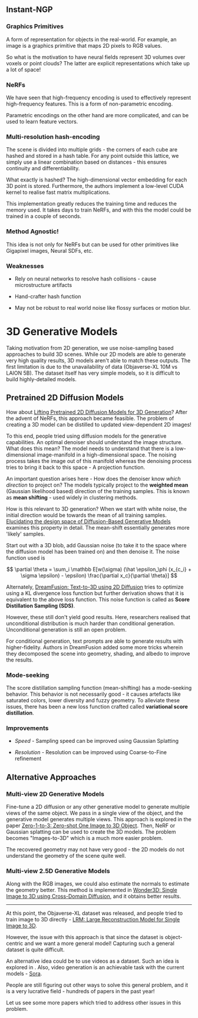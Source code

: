 ## Instant-NGP

### Graphics Primitives

A form of representation for objects in the real-world. For example, an image is a graphics primitive that maps 2D pixels to RGB values.

So what is the motivation to have neural fields represent 3D volumes over voxels or point clouds? The latter are explicit representations which take up a lot of space! 

### NeRFs

We have seen that high-frequency encoding is used to effectively represent high-frequency features. This is a form of non-parametric encoding.

Parametric encodings on the other hand are more complicated, and can be used to learn feature vectors.

### Multi-resolution hash-encoding

The scene is divided into multiple grids - the corners of each cube are hashed and stored in a hash table. For any point outside this lattice, we simply use a linear combination based on distances - this ensures continuity and differentiability.

What exactly is hashed? The high-dimensional vector embedding for each 3D point is stored. Furthermore, the authors implement a low-level CUDA kernel to realise fast matrix multiplications.

This implementation greatly reduces the training time and reduces the memory used. It takes days to train NeRFs, and with this the model could be trained in a couple of seconds.

### Method Agnostic!

This idea is not only for NeRFs but can be used for other primitives like Gigapixel images, Neural SDFs, etc.

### Weaknesses

- Rely on neural networks to resolve hash collisions - cause microstructure artifacts

- Hand-crafter hash function

- May not be robust to real world noise like flossy surfaces or motion blur.

# 3D Generative Models

Taking motivation from 2D generation, we use noise-sampling based approaches to build 3D scenes. While our 2D models are able to generate very high quality results, 3D models aren't able to match these outputs. The first limitation is due to the unavailability of data (Objaverse-XL 10M vs LAION 5B). The dataset itself has very simple models, so it is difficult to build highly-detailed models.

## Pretrained 2D Diffusion Models

How about [Lifting Pretrained 2D Diffusion Models for 3D Generation](https://arxiv.org/abs/2212.00774)? After the advent of NeRFs, this approach became feasible. The problem of creating a 3D model can be distilled to updated view-dependent 2D images! 

To this end, people tried using diffusion models for the generative capabilities. An optimal denoiser should understand the image structure. What does this mean? The model needs to understand that there is a low-dimensional image-manifold in a high-dimensional space. The noising process takes the image out of this manifold whereas the denoising process tries to bring it back to this space - A projection function.

An important question arises here - How does the denoiser know *which direction* to project on? The models typically project to the **weighted mean** (Gaussian likelihood based) direction of the training samples. This is known as **mean shifting** - used widely in clustering methods.

How is this relevant to 3D generation? When we start with white noise, the initial direction would be towards the mean of all training samples. [Elucidating the design space of Diffusion-Based Generative Models](https://openreview.net/pdf?id=k7FuTOWMOc7) examines this property in detail. The mean-shift essentially generates more 'likely' samples.

Start out with a 3D blob, add Gaussian noise (to take it to the space where the diffusion model has been trained on) and then denoise it. The noise function used is

$$
\partial \theta = \sum_i \mathbb E[w(\sigma) (\hat \epsilon_\phi (x_{c_i} + \sigma \epsilon) - \epsilon) \frac{\partial x_c}{\partial \theta}]
$$

Alternately, [DreamFusion: Text-to-3D using 2D Diffusion](https://arxiv.org/abs/2209.14988) tries to optimize using a KL divergence loss function but further derivation shows that it is equivalent to the above loss function. This noise function is called as **Score Distillation Sampling (SDS)**.

However, these still don't yield good results. Here, researchers realised that unconditional distribution is much harder than conditional generation. Unconditional generation is still an open problem.

For conditional generation, text prompts are able to generate results with higher-fidelity. Authors in DreamFusion added some more tricks wherein they decomposed the scene into geometry, shading, and albedo to improve the results.

### Mode-seeking

The score distillation sampling function (mean-shifting) has a mode-seeking behavior. This behavior is not necessarily good - it causes artefacts like saturated colors, lower diversity and fuzzy geometry. To alleviate these issues, there has been a new loss function crafted called **variational score distillation**.

### Improvements

- *Speed* - Sampling speed can be improved using Gaussian Splatting

- *Resolution* - Resolution can be improved using Coarse-to-Fine refinement

## Alternative Approaches

### Multi-view 2D Generative Models

Fine-tune a 2D diffusion or any other generative model to generate multiple views of the same object. We pass in a single view of the object, and the generative model generates multiple views. This approach is explored in the paper [Zero-1-to-3: Zero-shot One Image to 3D Object](https://zero123.cs.columbia.edu). Then, NeRF or Gaussian splatting can be used to create the 3D models. The problem becomes "Images-to-3D" which is a much more easier problem.

The recovered geometry may not have very good - the 2D models do not understand the geometry of the scene quite well.

### Multi-view 2.5D Generative Models

Along with the RGB images, we could also estimate the normals to estimate the geometry better. This method is implemented in [Wonder3D: Single Image to 3D using Cross-Domain Diffusion](https://arxiv.org/abs/2310.15008), and it obtains better results.

---

At this point, the Objaverse-XL dataset was released, and people tried to train image to 3D directly - [LRM: Large Reconstruction Model for Single Image to 3D](https://arxiv.org/abs/2311.04400).

However, the issue with this approach is that since the dataset is object-centric and we want a more general model! Capturing such a general dataset is quite difficult.

An alternative idea could be to use videos as a dataset. Such an idea is explored in . Also, video generation is an achievable task with the current models - [Sora](https://openai.com/index/sora/). 

People are still figuring out other ways to solve this general problem, and it is a very lucrative field - hundreds of papers in the past year! 

Let us see some more papers which tried to address other issues in this problem.

# 
